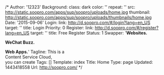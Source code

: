 /*
Author: '12323'
Background:
  class: dark
  color: ''
  repeat: ''
  src: http://static.soopro.com/apps/sup/soopro/uploads/home.jpg
  thumbnail: http://static.soopro.com/apps/sup/soopro/uploads/thumbnails/home.jpg
Date: '2015-09-06'
Login:
  link: http://d.soopro.com/#/login?lang=en_US
  target: ''
  title: Login
Priority: 0
Register:
  link: http://d.soopro.com/#/register?lang=en_US
  target: ''
  title: Free Register
Status: 1
Swapper: '<b>Websites.</b>

  <b>WeChat Buzz.</b>

  <b>Web Apps.</b>'
Tagline: This is a<br>Content Service Cloud,<br>you can create
Tags: []
Template: index
Title: Home
Type: page
Updated: 1443418558
Url: http://soopro.com/
*/
